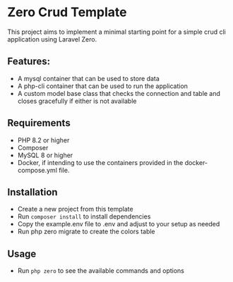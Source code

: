 # Zero Crud Template
This project aims to implement a minimal starting point for a simple crud cli application using Laravel Zero.

## Features:
- A mysql container that can be used to store data
- A php-cli container that can be used to run the application
- A custom model base class that checks the connection and table and closes gracefully if either is not available

## Requirements
- PHP 8.2 or higher
- Composer
- MySQL 8 or higher
- Docker, if intending to use the containers provided in the docker-compose.yml file.

## Installation
- Create a new project from this template
- Run `composer install` to install dependencies
- Copy the example.env file to .env and adjust to your setup as needed
- Run php zero migrate to create the colors table

## Usage
- Run `php zero` to see the available commands and options
